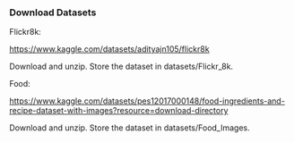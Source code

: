 ### Download Datasets

Flickr8k:

https://www.kaggle.com/datasets/adityajn105/flickr8k

Download and unzip. Store the dataset in datasets/Flickr_8k.

Food:

https://www.kaggle.com/datasets/pes12017000148/food-ingredients-and-recipe-dataset-with-images?resource=download-directory

Download and unzip. Store the dataset in datasets/Food_Images.
